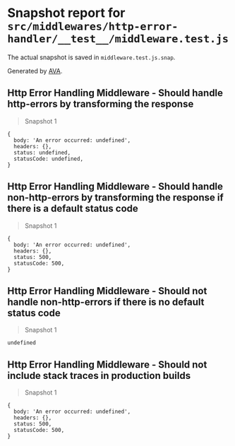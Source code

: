 # Snapshot report for `src/middlewares/http-error-handler/__test__/middleware.test.js`

The actual snapshot is saved in `middleware.test.js.snap`.

Generated by [AVA](https://ava.li).

## Http Error Handling Middleware - Should handle http-errors by transforming the response

> Snapshot 1

    {
      body: 'An error occurred: undefined',
      headers: {},
      status: undefined,
      statusCode: undefined,
    }

## Http Error Handling Middleware - Should handle non-http-errors by transforming the response if there is a default status code

> Snapshot 1

    {
      body: 'An error occurred: undefined',
      headers: {},
      status: 500,
      statusCode: 500,
    }

## Http Error Handling Middleware - Should not handle non-http-errors if there is no default status code

> Snapshot 1

    undefined

## Http Error Handling Middleware - Should not include stack traces in production builds

> Snapshot 1

    {
      body: 'An error occurred: undefined',
      headers: {},
      status: 500,
      statusCode: 500,
    }
